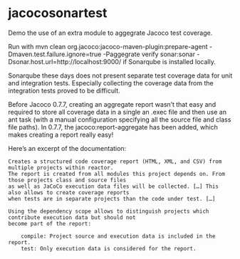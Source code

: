# jacocosonartest
Demo the use of an extra module to aggegrate Jacoco test coverage.

Run with mvn clean org.jacoco:jacoco-maven-plugin:prepare-agent -Dmaven.test.failure.ignore=true -Paggegrate verify sonar:sonar -Dsonar.host.url=http://localhost:9000/ if Sonarqube is installed locally.

Sonarqube these days does not present separate test coverage data for unit and integration tests. Especially collecting the 
coverage data from the integration tests proved to be difficult.

Before Jacoco 0.7.7, creating an aggregate report wasn’t that easy and required to store all coverage data in a single
an .exec file and then use an ant task (with a manual configuration specifying all the source file and class file paths). 
In 0.7.7, the jacoco:report-aggregate has been added, which makes creating a report really easy!

Here’s an excerpt of the documentation:

    Creates a structured code coverage report (HTML, XML, and CSV) from multiple projects within reactor. 
    The report is created from all modules this project depends on. From those projects class and source files 
    as well as JaCoCo execution data files will be collected. […] This also allows to create coverage reports 
    when tests are in separate projects than the code under test. […]

    Using the dependency scope allows to distinguish projects which contribute execution data but should not 
    become part of the report:

        compile: Project source and execution data is included in the report.
        test: Only execution data is considered for the report.

